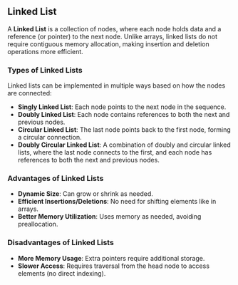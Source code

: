## Linked List  

A **Linked List** is a collection of nodes, where each node holds data and a reference (or pointer) to the next node. Unlike arrays, linked lists do not require contiguous memory allocation, making insertion and deletion operations more efficient.

### Types of Linked Lists  
Linked lists can be implemented in multiple ways based on how the nodes are connected:

- **Singly Linked List**: Each node points to the next node in the sequence.
- **Doubly Linked List**: Each node contains references to both the next and previous nodes.
- **Circular Linked List**: The last node points back to the first node, forming a circular connection.
- **Doubly Circular Linked List**: A combination of doubly and circular linked lists, where the last node connects to the first, and each node has references to both the next and previous nodes.

### Advantages of Linked Lists
- **Dynamic Size**: Can grow or shrink as needed.
- **Efficient Insertions/Deletions**: No need for shifting elements like in arrays.
- **Better Memory Utilization**: Uses memory as needed, avoiding preallocation.

### Disadvantages of Linked Lists
- **More Memory Usage**: Extra pointers require additional storage.
- **Slower Access**: Requires traversal from the head node to access elements (no direct indexing).